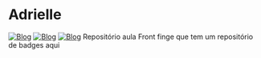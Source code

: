 # Adrielle
[![Blog](https://img.shields.io/badge/LinkedIn-0077B5?style=for-the-badge&logo=linkedin&logoColor=white)](https://www.linkedin.com/in/adrielle-rocha-82727421b/)
[![Blog](https://img.shields.io/badge/Instagram-E4405F?style=for-the-badge&logo=instagram&logoColor=white)]()
[![Blog](https://img.shields.io/badge/YouTube-FF0000?style=for-the-badge&logo=youtube&logoColor=white)]()
Repositório aula Front
finge que tem um repositório de badges aqui
